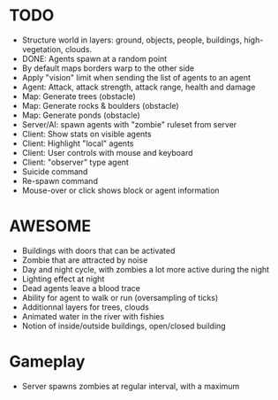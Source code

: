 # TODO
- Structure world in layers: ground, objects, people, buildings, high-vegetation, clouds.
- DONE: Agents spawn at a random point
- By default maps borders warp to the other side
- Apply "vision" limit when sending the list of agents to an agent
- Agent: Attack, attack strength, attack range, health and damage
- Map: Generate trees (obstacle)
- Map: Generate rocks & boulders (obstacle)
- Map: Generate ponds (obstacle)
- Server/AI: spawn agents with "zombie" ruleset from server
- Client: Show stats on visible agents
- Client: Highlight "local" agents
- Client: User controls with mouse and keyboard
- Client: "observer" type agent
- Suicide command
- Re-spawn command
- Mouse-over or click shows block or agent information

# AWESOME
- Buildings with doors that can be activated
- Zombie that are attracted by noise
- Day and night cycle, with zombies a lot more active during the night
- Lighting effect at night
- Dead agents leave a blood trace
- Ability for agent to walk or run (oversampling of ticks)
- Additionnal layers for trees, clouds
- Animated water in the river with fishies
- Notion of inside/outside buildings, open/closed building

# Gameplay
- Server spawns zombies at regular interval, with a maximum